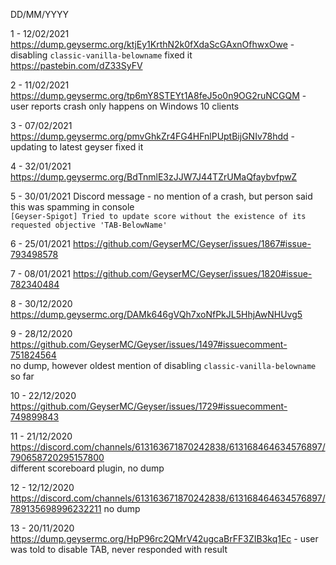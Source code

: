 DD/MM/YYYY

1 - 12/02/2021 https://dump.geysermc.org/ktjEy1KrthN2k0fXdaScGAxnOfhwxOwe - disabling `classic-vanilla-belowname` fixed it  
				https://pastebin.com/dZ33SyFV    
 
2 - 11/02/2021 https://dump.geysermc.org/tp6mY8STEYt1A8feJ5o0n9OG2ruNCGQM - user reports crash only happens on Windows 10 clients
 
3 - 07/02/2021 https://dump.geysermc.org/pmvGhkZr4FG4HFnlPUptBijGNIv78hdd - updating to latest geyser fixed it

4 - 32/01/2021 https://dump.geysermc.org/BdTnmlE3zJJW7J44TZrUMaQfaybvfpwZ 

5 - 30/01/2021 Discord message - no mention of a crash, but person said this was spamming in console  
		`[Geyser-Spigot] Tried to update score without the existence of its requested objective 'TAB-BelowName'`

6 - 25/01/2021 https://github.com/GeyserMC/Geyser/issues/1867#issue-793498578

7 - 08/01/2021 https://github.com/GeyserMC/Geyser/issues/1820#issue-782340484 

8 - 30/12/2020 https://dump.geysermc.org/DAMk646gVQh7xoNfPkJL5HhjAwNHUvg5

9 - 28/12/2020 https://github.com/GeyserMC/Geyser/issues/1497#issuecomment-751824564 <br /> no dump, however oldest mention of disabling `classic-vanilla-belowname` so far

10 - 22/12/2020 https://github.com/GeyserMC/Geyser/issues/1729#issuecomment-749899843

11 - 21/12/2020 https://discord.com/channels/613163671870242838/613168464634576897/790658720295157800 <br /> different scoreboard plugin, no dump

12 - 12/12/2020 https://discord.com/channels/613163671870242838/613168464634576897/789135698996232211 no dump

13 - 20/11/2020 https://dump.geysermc.org/HpP96rc2QMrV42ugcaBrFF3ZIB3kq1Ec - user was told to disable TAB, never responded with result
